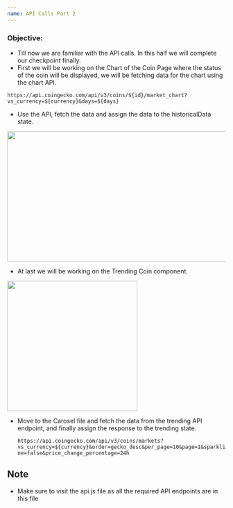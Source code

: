 ```yaml
---
name: API Calls Part 2
---
```


### Objective:
- Till now we are familiar with the API calls. In this half we will complete our checkpoint finally.
- First we will be working on the Chart of the Coin Page where the status of the coin will be displayed, we will be fetching data for the chart using the chart API.

``https://api.coingecko.com/api/v3/coins/${id}/market_chart?vs_currency=${currency}&days=${days}``

- Use the API, fetch the data and assign the data to the historicalData state.

<img src="https://res.cloudinary.com/dn83xtspp/image/upload/v1676289888/Screenshot_20230213_173213_ku24ql.png" height="300px" width="700px" />

- At last we will be working on the Trending Coin component.

<img src="https://res.cloudinary.com/dn83xtspp/image/upload/v1676290217/Screenshot_20230213_173806_ioeiuf.png" height="300px" />
 
- Move to the Carosel file and fetch the data from the trending API endpoint, and finally assign the response to the trending state.

  ``https://api.coingecko.com/api/v3/coins/markets?vs_currency=${currency}&order=gecko_desc&per_page=10&page=1&sparkline=false&price_change_percentage=24h``

## Note

- Make sure to visit the api.js file as all the required API endpoints are in this file
